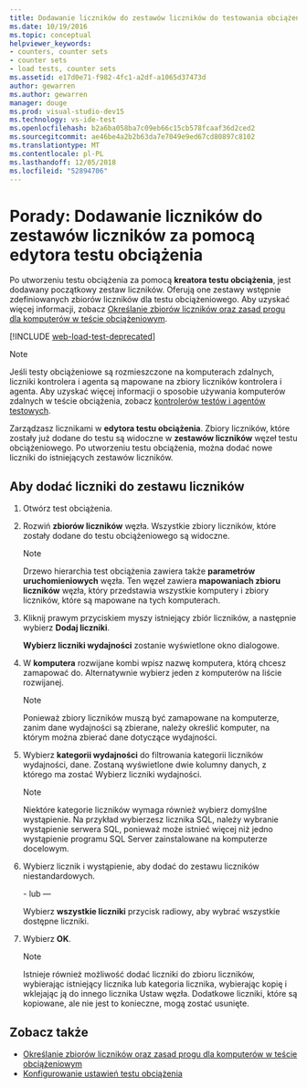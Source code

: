 ```yaml
---
title: Dodawanie liczników do zestawów liczników do testowania obciążenia
ms.date: 10/19/2016
ms.topic: conceptual
helpviewer_keywords:
- counters, counter sets
- counter sets
- load tests, counter sets
ms.assetid: e17d0e71-f982-4fc1-a2df-a1065d37473d
author: gewarren
ms.author: gewarren
manager: douge
ms.prod: visual-studio-dev15
ms.technology: vs-ide-test
ms.openlocfilehash: b2a6ba058ba7c09eb66c15cb578fcaaf36d2ced2
ms.sourcegitcommit: ae46be4a2b2b63da7e7049e9ed67cd80897c8102
ms.translationtype: MT
ms.contentlocale: pl-PL
ms.lasthandoff: 12/05/2018
ms.locfileid: "52894706"
---
```

# <a name="how-to-add-counters-to-counter-sets-using-the-load-test-editor"></a>Porady: Dodawanie liczników do zestawów liczników za pomocą edytora testu obciążenia

Po utworzeniu testu obciążenia za pomocą **kreatora testu obciążenia**, jest dodawany początkowy zestaw liczników. Oferują one zestawy wstępnie zdefiniowanych zbiorów liczników dla testu obciążeniowego. Aby uzyskać więcej informacji, zobacz [Określanie zbiorów liczników oraz zasad progu dla komputerów w teście obciążeniowym](../test/specify-counter-sets-and-threshold-rules-for-load-testing.md).

[!INCLUDE [web-load-test-deprecated](includes/web-load-test-deprecated.md)]

> [!NOTE]
> Jeśli testy obciążeniowe są rozmieszczone na komputerach zdalnych, liczniki kontrolera i agenta są mapowane na zbiory liczników kontrolera i agenta. Aby uzyskać więcej informacji o sposobie używania komputerów zdalnych w teście obciążenia, zobacz [kontrolerów testów i agentów testowych](configure-test-agents-and-controllers-for-load-tests.md).

Zarządzasz licznikami w **edytora testu obciążenia**. Zbiory liczników, które zostały już dodane do testu są widoczne w **zestawów liczników** węzeł testu obciążeniowego. Po utworzeniu testu obciążenia, można dodać nowe liczniki do istniejących zestawów liczników.

## <a name="to-add-counters-to-a-counter-set"></a>Aby dodać liczniki do zestawu liczników

1.  Otwórz test obciążenia.

2.  Rozwiń **zbiorów liczników** węzła. Wszystkie zbiory liczników, które zostały dodane do testu obciążeniowego są widoczne.

    > [!NOTE]
    > Drzewo hierarchia test obciążenia zawiera także **parametrów uruchomieniowych** węzła. Ten węzeł zawiera **mapowaniach zbioru liczników** węzła, który przedstawia wszystkie komputery i zbiory liczników, które są mapowane na tych komputerach.

3.  Kliknij prawym przyciskiem myszy istniejący zbiór liczników, a następnie wybierz **Dodaj liczniki**.

     **Wybierz liczniki wydajności** zostanie wyświetlone okno dialogowe.

4.  W **komputera** rozwijane kombi wpisz nazwę komputera, którą chcesz zamapować do. Alternatywnie wybierz jeden z komputerów na liście rozwijanej.

    > [!NOTE]
    > Ponieważ zbiory liczników muszą być zamapowane na komputerze, zanim dane wydajności są zbierane, należy określić komputer, na którym można zbierać dane dotyczące wydajności.

5.  Wybierz **kategorii wydajności** do filtrowania kategorii liczników wydajności, dane. Zostaną wyświetlone dwie kolumny danych, z którego ma zostać Wybierz liczniki wydajności.

    > [!NOTE]
    > Niektóre kategorie liczników wymaga również wybierz domyślne wystąpienie. Na przykład wybierzesz licznika SQL, należy wybranie wystąpienie serwera SQL, ponieważ może istnieć więcej niż jedno wystąpienie programu SQL Server zainstalowane na komputerze docelowym.

6.  Wybierz licznik i wystąpienie, aby dodać do zestawu liczników niestandardowych.

     \- lub —

     Wybierz **wszystkie liczniki** przycisk radiowy, aby wybrać wszystkie dostępne liczniki.

7.  Wybierz **OK**.

    > [!NOTE]
    > Istnieje również możliwość dodać liczniki do zbioru liczników, wybierając istniejący licznika lub kategoria licznika, wybierając kopię i wklejając ją do innego licznika Ustaw węzła. Dodatkowe liczniki, które są kopiowane, ale nie jest to konieczne, mogą zostać usunięte.

## <a name="see-also"></a>Zobacz także

- [Określanie zbiorów liczników oraz zasad progu dla komputerów w teście obciążeniowym](../test/specify-counter-sets-and-threshold-rules-for-load-testing.md)
- [Konfigurowanie ustawień testu obciążenia](../test/configure-load-test-run-settings.md)